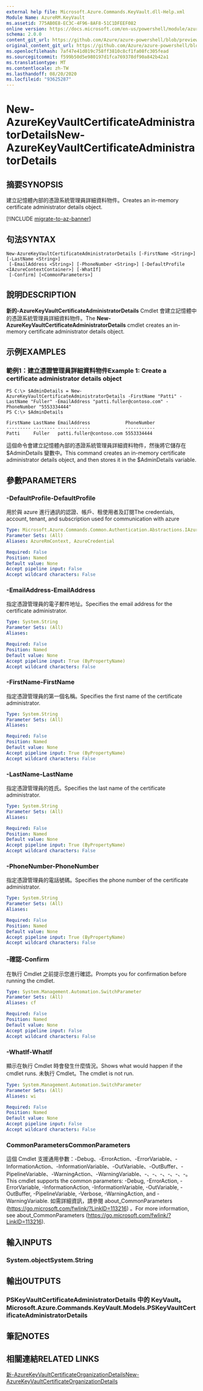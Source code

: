 ```yaml
---
external help file: Microsoft.Azure.Commands.KeyVault.dll-Help.xml
Module Name: AzureRM.KeyVault
ms.assetid: 775AB0E8-EC3C-4F96-8AF8-51C1DFEEF082
online version: https://docs.microsoft.com/en-us/powershell/module/azurerm.keyvault/new-azurekeyvaultcertificateadministratordetails
schema: 2.0.0
content_git_url: https://github.com/Azure/azure-powershell/blob/preview/src/ResourceManager/KeyVault/Commands.KeyVault/help/New-AzureKeyVaultCertificateAdministratorDetails.md
original_content_git_url: https://github.com/Azure/azure-powershell/blob/preview/src/ResourceManager/KeyVault/Commands.KeyVault/help/New-AzureKeyVaultCertificateAdministratorDetails.md
ms.openlocfilehash: 7af47e41d019c758ff3810c8cf1fa08fc305fead
ms.sourcegitcommit: f599b50d5e980197d1fca769378df90a842b42a1
ms.translationtype: MT
ms.contentlocale: zh-TW
ms.lasthandoff: 08/20/2020
ms.locfileid: "93625287"
---
```

# <span data-ttu-id="790a2-101">New-AzureKeyVaultCertificateAdministratorDetails</span><span class="sxs-lookup"><span data-stu-id="790a2-101">New-AzureKeyVaultCertificateAdministratorDetails</span></span>

## <span data-ttu-id="790a2-102">摘要</span><span class="sxs-lookup"><span data-stu-id="790a2-102">SYNOPSIS</span></span>
<span data-ttu-id="790a2-103">建立記憶體內部的憑證系統管理員詳細資料物件。</span><span class="sxs-lookup"><span data-stu-id="790a2-103">Creates an in-memory certificate administrator details object.</span></span>

[!INCLUDE [migrate-to-az-banner](../../includes/migrate-to-az-banner.md)]

## <span data-ttu-id="790a2-104">句法</span><span class="sxs-lookup"><span data-stu-id="790a2-104">SYNTAX</span></span>

```
New-AzureKeyVaultCertificateAdministratorDetails [-FirstName <String>] [-LastName <String>]
 [-EmailAddress <String>] [-PhoneNumber <String>] [-DefaultProfile <IAzureContextContainer>] [-WhatIf]
 [-Confirm] [<CommonParameters>]
```

## <span data-ttu-id="790a2-105">說明</span><span class="sxs-lookup"><span data-stu-id="790a2-105">DESCRIPTION</span></span>
<span data-ttu-id="790a2-106">**新的-AzureKeyVaultCertificateAdministratorDetails** Cmdlet 會建立記憶體中的憑證系統管理員詳細資料物件。</span><span class="sxs-lookup"><span data-stu-id="790a2-106">The **New-AzureKeyVaultCertificateAdministratorDetails** cmdlet creates an in-memory certificate administrator details object.</span></span>

## <span data-ttu-id="790a2-107">示例</span><span class="sxs-lookup"><span data-stu-id="790a2-107">EXAMPLES</span></span>

### <span data-ttu-id="790a2-108">範例1：建立憑證管理員詳細資料物件</span><span class="sxs-lookup"><span data-stu-id="790a2-108">Example 1: Create a certificate administrator details object</span></span>
```
PS C:\> $AdminDetails = New-AzureKeyVaultCertificateAdministratorDetails -FirstName "Patti" -LastName "Fuller" -EmailAddress "patti.fuller@contoso.com" -PhoneNumber "5553334444"
PS C:\> $AdminDetails

FirstName LastName EmailAddress             PhoneNumber
--------- -------- ------------             -----------
Patti     Fuller   patti.fuller@contoso.com 5553334444
```

<span data-ttu-id="790a2-109">這個命令會建立記憶體內部的憑證系統管理員詳細資料物件，然後將它儲存在 $AdminDetails 變數中。</span><span class="sxs-lookup"><span data-stu-id="790a2-109">This command creates an in-memory certificate administrator details object, and then stores it in the $AdminDetails variable.</span></span>

## <span data-ttu-id="790a2-110">參數</span><span class="sxs-lookup"><span data-stu-id="790a2-110">PARAMETERS</span></span>

### <span data-ttu-id="790a2-111">-DefaultProfile</span><span class="sxs-lookup"><span data-stu-id="790a2-111">-DefaultProfile</span></span>
<span data-ttu-id="790a2-112">用於與 azure 進行通訊的認證、帳戶、租使用者及訂閱</span><span class="sxs-lookup"><span data-stu-id="790a2-112">The credentials, account, tenant, and subscription used for communication with azure</span></span>

```yaml
Type: Microsoft.Azure.Commands.Common.Authentication.Abstractions.IAzureContextContainer
Parameter Sets: (All)
Aliases: AzureRmContext, AzureCredential

Required: False
Position: Named
Default value: None
Accept pipeline input: False
Accept wildcard characters: False
```

### <span data-ttu-id="790a2-113">-EmailAddress</span><span class="sxs-lookup"><span data-stu-id="790a2-113">-EmailAddress</span></span>
<span data-ttu-id="790a2-114">指定憑證管理員的電子郵件地址。</span><span class="sxs-lookup"><span data-stu-id="790a2-114">Specifies the email address for the certificate administrator.</span></span>

```yaml
Type: System.String
Parameter Sets: (All)
Aliases:

Required: False
Position: Named
Default value: None
Accept pipeline input: True (ByPropertyName)
Accept wildcard characters: False
```

### <span data-ttu-id="790a2-115">-FirstName</span><span class="sxs-lookup"><span data-stu-id="790a2-115">-FirstName</span></span>
<span data-ttu-id="790a2-116">指定憑證管理員的第一個名稱。</span><span class="sxs-lookup"><span data-stu-id="790a2-116">Specifies the first name of the certificate administrator.</span></span>

```yaml
Type: System.String
Parameter Sets: (All)
Aliases:

Required: False
Position: Named
Default value: None
Accept pipeline input: True (ByPropertyName)
Accept wildcard characters: False
```

### <span data-ttu-id="790a2-117">-LastName</span><span class="sxs-lookup"><span data-stu-id="790a2-117">-LastName</span></span>
<span data-ttu-id="790a2-118">指定憑證管理員的姓氏。</span><span class="sxs-lookup"><span data-stu-id="790a2-118">Specifies the last name of the certificate administrator.</span></span>

```yaml
Type: System.String
Parameter Sets: (All)
Aliases:

Required: False
Position: Named
Default value: None
Accept pipeline input: True (ByPropertyName)
Accept wildcard characters: False
```

### <span data-ttu-id="790a2-119">-PhoneNumber</span><span class="sxs-lookup"><span data-stu-id="790a2-119">-PhoneNumber</span></span>
<span data-ttu-id="790a2-120">指定憑證管理員的電話號碼。</span><span class="sxs-lookup"><span data-stu-id="790a2-120">Specifies the phone number of the certificate administrator.</span></span>

```yaml
Type: System.String
Parameter Sets: (All)
Aliases:

Required: False
Position: Named
Default value: None
Accept pipeline input: True (ByPropertyName)
Accept wildcard characters: False
```

### <span data-ttu-id="790a2-121">-確認</span><span class="sxs-lookup"><span data-stu-id="790a2-121">-Confirm</span></span>
<span data-ttu-id="790a2-122">在執行 Cmdlet 之前提示您進行確認。</span><span class="sxs-lookup"><span data-stu-id="790a2-122">Prompts you for confirmation before running the cmdlet.</span></span>

```yaml
Type: System.Management.Automation.SwitchParameter
Parameter Sets: (All)
Aliases: cf

Required: False
Position: Named
Default value: None
Accept pipeline input: False
Accept wildcard characters: False
```

### <span data-ttu-id="790a2-123">-WhatIf</span><span class="sxs-lookup"><span data-stu-id="790a2-123">-WhatIf</span></span>
<span data-ttu-id="790a2-124">顯示在執行 Cmdlet 時會發生什麼情況。</span><span class="sxs-lookup"><span data-stu-id="790a2-124">Shows what would happen if the cmdlet runs.</span></span>
<span data-ttu-id="790a2-125">未執行 Cmdlet。</span><span class="sxs-lookup"><span data-stu-id="790a2-125">The cmdlet is not run.</span></span>

```yaml
Type: System.Management.Automation.SwitchParameter
Parameter Sets: (All)
Aliases: wi

Required: False
Position: Named
Default value: None
Accept pipeline input: False
Accept wildcard characters: False
```

### <span data-ttu-id="790a2-126">CommonParameters</span><span class="sxs-lookup"><span data-stu-id="790a2-126">CommonParameters</span></span>
<span data-ttu-id="790a2-127">這個 Cmdlet 支援通用參數：-Debug、-ErrorAction、-ErrorVariable、-InformationAction、-InformationVariable、-OutVariable、-OutBuffer、-PipelineVariable、-WarningAction、-WarningVariable、-、-、-、-、-、-。</span><span class="sxs-lookup"><span data-stu-id="790a2-127">This cmdlet supports the common parameters: -Debug, -ErrorAction, -ErrorVariable, -InformationAction, -InformationVariable, -OutVariable, -OutBuffer, -PipelineVariable, -Verbose, -WarningAction, and -WarningVariable.</span></span> <span data-ttu-id="790a2-128">如需詳細資訊，請參閱 about_CommonParameters (https://go.microsoft.com/fwlink/?LinkID=113216) 。</span><span class="sxs-lookup"><span data-stu-id="790a2-128">For more information, see about_CommonParameters (https://go.microsoft.com/fwlink/?LinkID=113216).</span></span>

## <span data-ttu-id="790a2-129">輸入</span><span class="sxs-lookup"><span data-stu-id="790a2-129">INPUTS</span></span>

### <span data-ttu-id="790a2-130">System.object</span><span class="sxs-lookup"><span data-stu-id="790a2-130">System.String</span></span>

## <span data-ttu-id="790a2-131">輸出</span><span class="sxs-lookup"><span data-stu-id="790a2-131">OUTPUTS</span></span>

### <span data-ttu-id="790a2-132">PSKeyVaultCertificateAdministratorDetails 中的 KeyVault。</span><span class="sxs-lookup"><span data-stu-id="790a2-132">Microsoft.Azure.Commands.KeyVault.Models.PSKeyVaultCertificateAdministratorDetails</span></span>

## <span data-ttu-id="790a2-133">筆記</span><span class="sxs-lookup"><span data-stu-id="790a2-133">NOTES</span></span>

## <span data-ttu-id="790a2-134">相關連結</span><span class="sxs-lookup"><span data-stu-id="790a2-134">RELATED LINKS</span></span>

[<span data-ttu-id="790a2-135">新-AzureKeyVaultCertificateOrganizationDetails</span><span class="sxs-lookup"><span data-stu-id="790a2-135">New-AzureKeyVaultCertificateOrganizationDetails</span></span>](./New-AzureKeyVaultCertificateOrganizationDetails.md)

